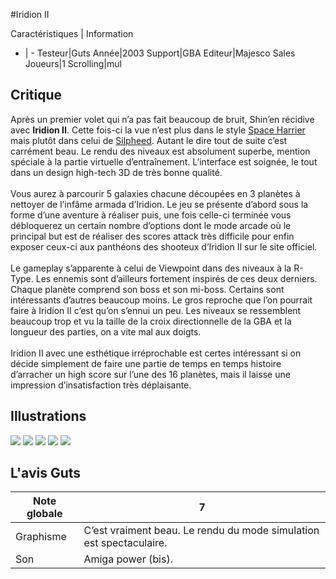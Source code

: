 #Iridion II

Caractéristiques | Information
- | -
Testeur|Guts
Année|2003
Support|GBA
Editeur|Majesco Sales
Joueurs|1
Scrolling|mul

## Critique
Après un premier volet qui n’a pas fait beaucoup de bruit, Shin’en récidive avec <b>Iridion II</b>. Cette fois-ci la vue n’est plus dans le style <a href="http://www.shmup.com/index.php?page=fiche&id=225">Space Harrier</a> mais plutôt dans celui de <a href="http://www.shmup.com/index.php?page=fiche&id=361">Silpheed</a>. Autant le dire tout de suite c’est carrément beau. Le rendu des niveaux est absolument superbe, mention spéciale à la partie virtuelle d’entraînement. L’interface est soignée, le tout dans un design high-tech 3D de très bonne qualité.<br/><br/>Vous aurez à parcourir 5 galaxies chacune découpées en 3 planètes à nettoyer de l’infâme armada d’Iridion. Le jeu se présente d’abord sous la forme d’une aventure à réaliser puis, une fois celle-ci terminée vous débloquerez un certain nombre d’options dont le mode arcade où le principal but est de réaliser des scores attack très difficile pour enfin exposer ceux-ci aux panthéons des shooteux d’Iridion II sur le site officiel.<br/><br/>Le gameplay s’apparente à celui de Viewpoint dans des niveaux à la R-Type. Les ennemis sont d’ailleurs fortement inspirés de ces deux derniers. Chaque planète comprend son boss et son mi-boss. Certains sont intéressants d’autres beaucoup moins. Le gros reproche que l’on pourrait faire à Iridion II c’est qu’on s’ennui un peu. Les niveaux se ressemblent beaucoup trop et vu la taille de la croix directionnelle de la GBA et la longueur des parties, on a vite mal aux doigts.<br/><br/>Iridion II avec une esthétique irréprochable est certes intéressant si on décide simplement de faire une partie de temps en temps histoire d’arracher un high score sur l’une des 16 planètes, mais il laisse une impression d’insatisfaction très déplaisante.<br/>

## Illustrations
![](http://www.shmup.com/images/thumbs/img_fiche_1_449.jpg)
![](http://www.shmup.com/images/thumbs/img_fiche_2_449.jpg)
![](http://www.shmup.com/images/thumbs/img_fiche_3_449.jpg)
![](http://www.shmup.com/images/thumbs/)
![](http://www.shmup.com/images/thumbs/)

## L'avis Guts
Note globale|7
-|-
Graphisme|C’est vraiment beau. Le rendu du mode simulation est spectaculaire.
Son|Amiga power (bis).
